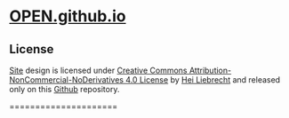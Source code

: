 [OPEN.github.io][web]
=====================

License
-------
[Site][web] design is licensed under [Creative Commons Attribution-NonCommercial-NoDerivatives 4.0 License][lic] by [Hei Liebrecht][HL] and released only on this [Github][git] repository.

[lic]: http://creativecommons.org/licenses/by-nc-nd/4.0
[web]: http://opnd.tk
[git]: http://github.com/OPEN/OPEN.github.io
[HL]: http://darkmorpher.xyz

=====================
